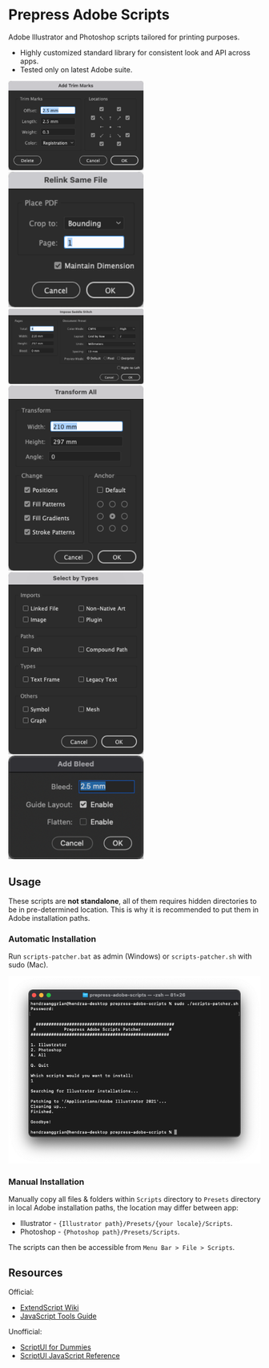 Prepress Adobe Scripts
======================
Adobe Illustrator and Photoshop scripts tailored for printing purposes.
* Highly customized standard library for consistent look and API across apps.
* Tested only on latest Adobe suite.

<p float="left">
    <img src="/art/add-trim-marks.png" width="270" />
    <img src="/art/relink-same-file.png" width="270" />
    <img src="/art/impose-saddle-stitch.png" width="270" />
    <img src="/art/transform-all.png" width="270" />
    <img src="/art/select-by-types.png" width="270" />
    <img src="/art/add-bleed.png" width="270" />
</p>

Usage
-----
These scripts are **not standalone**, all of them requires hidden directories to be in pre-determined location. This is why it is recommended to put them in Adobe installation paths.

### Automatic Installation
Run `scripts-patcher.bat` as admin (Windows) or `scripts-patcher.sh` with sudo (Mac).

![scripts-patcher](/art/scripts-patcher.png)

### Manual Installation
Manually copy all files & folders within `Scripts` directory to `Presets` directory in local Adobe installation paths, the location may differ between app:
* Illustrator - `{Illustrator path}/Presets/{your locale}/Scripts`.
* Photoshop - `{Photoshop path}/Presets/Scripts`.

The scripts can then be accessible from `Menu Bar > File > Scripts`.

Resources
---------
Official:
* [ExtendScript Wiki](https://github.com/ExtendScript/wiki/wiki)
* [JavaScript Tools Guide](https://wwwimages2.adobe.com/content/dam/acom/en/devnet/scripting/pdfs/javascript_tools_guide.pdf)

Unofficial:
* [ScriptUI for Dummies](https://adobeindd.com/view/publications/a0207571-ff5b-4bbf-a540-07079bd21d75/92ra/publication-web-resources/pdf/scriptui-2-16-j.pdf)
* [ScriptUI JavaScript Reference](http://jongware.mit.edu/scriptuihtml/Sui/index_1.html)